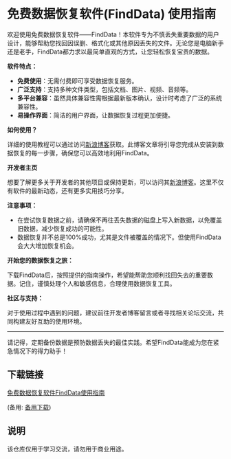 # 免费数据恢复软件(FindData) 使用指南

欢迎使用免费数据恢复软件——FindData！本软件专为不慎丢失重要数据的用户设计，能够帮助您找回因误删、格式化或其他原因丢失的文件。无论您是电脑新手还是老手，FindData都力求以最简单直观的方式，让您轻松恢复宝贵的数据。

**软件特点：**
- **免费使用**：无需付费即可享受数据恢复服务。
- **广泛支持**：支持多种文件类型，包括文档、图片、视频、音频等。
- **多平台兼容**：虽然具体兼容性需根据最新版本确认，设计时考虑了广泛的系统兼容性。
- **易操作界面**：简洁的用户界面，让数据恢复过程更加便捷。

**如何使用？**

详细的使用教程可以通过访问[新浪博客](http://blog.sina.com.cn/s/blog_69eef8440100wblo.html)获取。此博客文章将引导您完成从安装到数据恢复的每一步骤，确保您可以高效地利用FindData。

**开发者主页**

想要了解更多关于开发者的其他项目或保持更新，可以访问其[新浪博客](http://blog.sina.com.cn/seuj)。这里不仅有软件的最新动态，还有更多实用技巧分享。

**注意事项：**

- 在尝试恢复数据之前，请确保不再往丢失数据的磁盘上写入新数据，以免覆盖旧数据，减少恢复成功的可能性。
- 数据恢复并不总是100%成功，尤其是文件被覆盖的情况下。但使用FindData会大大增加恢复机会。

**开始您的数据恢复之旅：**

下载FindData后，按照提供的指南操作，希望能帮助您顺利找回失去的重要数据。记住，谨慎处理个人和敏感信息，合理使用数据恢复工具。

**社区与支持：**

对于使用过程中遇到的问题，建议前往开发者博客留言或者寻找相关论坛交流，共同构建友好互助的使用环境。

---

请记得，定期备份数据是预防数据丢失的最佳实践。希望FindData能成为您在紧急情况下的得力助手！

## 下载链接
[免费数据恢复软件FindData使用指南](https://pan.quark.cn/s/3f782e2ec09c) 

(备用: [备用下载](https://pan.baidu.com/s/1RcsN1VtWHUiU2abAgN1BAw?pwd=1234))

## 说明

该仓库仅用于学习交流，请勿用于商业用途。
